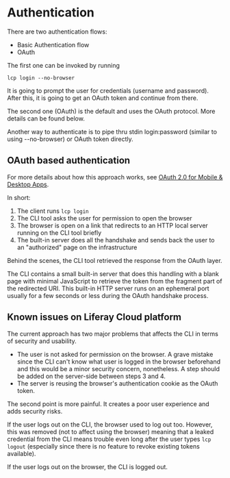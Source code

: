 # Authentication
There are two authentication flows:

* Basic Authentication flow
* OAuth

The first one can be invoked by running

	lcp login --no-browser

It is going to prompt the user for credentials (username and password). After this, it is going to get an OAuth token and continue from there.

The second one (OAuth) is the default and uses the OAuth protocol. More details can be found below.

Another way to authenticate is to pipe thru stdin login:password (similar to using --no-browser) or OAuth token directly.

## OAuth based authentication
For more details about how this approach works, see [OAuth 2.0 for Mobile & Desktop Apps](https://developers.google.com/identity/protocols/OAuth2InstalledApp).

In short:

1. The client runs `lcp login`
2. The CLI tool asks the user for permission to open the browser
3. The browser is open on a link that redirects to an HTTP local server running on the CLI tool briefly
4. The built-in server does all the handshake and sends back the user to an "authorized" page on the infrastructure

Behind the scenes, the CLI tool retrieved the response from the OAuth layer.

The CLI contains a small built-in server that does this handling with a blank page with minimal JavaScript to retrieve the token from the fragment part of the redirected URI. This built-in HTTP server runs on an ephemeral port usually for a few seconds or less during the OAuth handshake process.

## Known issues on Liferay Cloud platform
The current approach has two major problems that affects the CLI in terms of security and usability.

* The user is not asked for permission on the browser. A grave mistake since the CLI can't know what user is logged in the browser beforehand and this would be a minor security concern, nonetheless. A step should be added on the server-side between steps 3 and 4.
*  The server is reusing the browser's authentication cookie as the OAuth token.

The second point is more painful. It creates a poor user experience and adds security risks.

If the user logs out on the CLI, the browser used to log out too. However, this was removed (not to affect using the browser) meaning that a leaked credential from the CLI means trouble even long after the user types `lcp logout` (especially since there is no feature to revoke existing tokens available).

If the user logs out on the browser, the CLI is logged out.